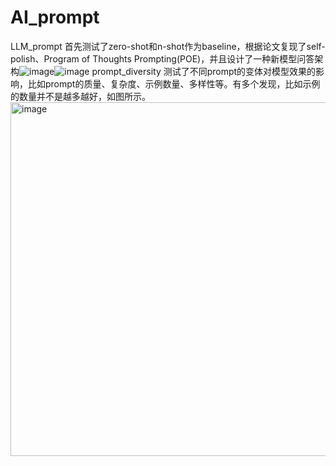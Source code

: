 # AI_prompt
LLM_prompt 首先测试了zero-shot和n-shot作为baseline，根据论文复现了self-polish、Program of Thoughts Prompting(POE)，并且设计了一种新模型问答架构![image](https://github.com/user-attachments/assets/0baaab2d-f7ca-4838-a8f0-de831ded59f0)![image](https://github.com/user-attachments/assets/886db4ad-b94d-4de8-b6e3-ebf9740d4f44)
prompt_diversity 测试了不同prompt的变体对模型效果的影响，比如prompt的质量、复杂度、示例数量、多样性等。有多个发现，比如示例的数量并不是越多越好，如图所示。<img width="566" alt="image" src="https://github.com/user-attachments/assets/2f051798-65a1-48c9-a2a4-873149c84e26" />

